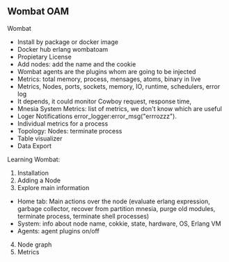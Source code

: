 ## Wombat OAM

Wombat
- Install by package or docker image
- Docker hub erlang wombatoam
- Propietary License 
- Add nodes: add the name and the cookie
- Wombat agents are the plugins whom are going to be injected
- Metrics: total memory, process, mensages, atoms, binary in live
- Metrics, Nodes, ports, sockets, memory, IO, runtime, schedulers, error log
- It depends, it could monitor Cowboy request, response time, 
- Mnesia System Metrics: list of metrics, we don't know which are useful 
- Loger Notifications error_logger:error_msg("errrozzz").
- Individual metrics for a process
- Topology: Nodes: terminate process
- Table visualizer
- Data Export

Learning Wombat:

1. Installation
2. Adding a Node
3. Explore main information

- Home tab: Main actions over the node (evaluate erlang expression, garbage collector, recover from partition mnesia, purge old modules, terminate process, terminate shell processes)
- System: info about node name, cokkie, state, hardware, OS, Erlang VM
- Agents: agent plugins on/off

4. Node graph
5. Metrics

